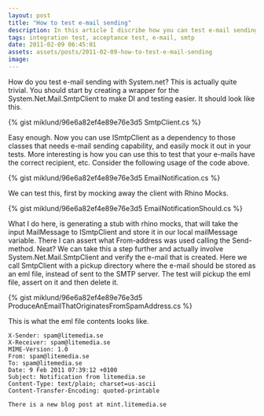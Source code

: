 ```yaml
---
layout: post
title: "How to test e-mail sending"
description: In this article I discribe how you can test e-mail sending through code with some integration testing.
tags: integration test, acceptance test, e-mail, smtp
date: 2011-02-09 06:45:01
assets: assets/posts/2011-02-09-how-to-test-e-mail-sending
image: 
---
```


How do you test e-mail sending with System.net? This is actually quite trivial. You should start by creating a wrapper for the System.Net.Mail.SmtpClient to make DI and testing easier. It should look like this.

{% gist miklund/96e6a82ef4e89e76e3d5 SmtpClient.cs %}

Easy enough. Now you can use ISmtpClient as a dependency to those classes that needs e-mail sending capability, and easily mock it out in your tests.  More interesting is how you can use this to test that your e-mails have the correct recipient, etc. Consider the following usage of the code above.

{% gist miklund/96e6a82ef4e89e76e3d5 EmailNotification.cs %}

We can test this, first by mocking away the client with Rhino Mocks.

{% gist miklund/96e6a82ef4e89e76e3d5 EmailNotificationShould.cs %}

What I do here, is generating a stub with rhino mocks, that will take the input MailMessage to ISmtpClient and store it in our local mailMessage variable. There I can assert what From-address was used calling the Send-method. Neat?  We can take this a step further and actually involve System.Net.Mail.SmtpClient and verify the e-mail that is created. Here we call SmtpClient with a pickup directory where the e-mail should be stored as an eml file, instead of sent to the SMTP server.  The test will pickup the eml file, assert on it and then delete it.

{% gist miklund/96e6a82ef4e89e76e3d5 ProduceAnEmailThatOriginatesFromSpamAddress.cs %}

This is what the eml file contents looks like.

```
X-Sender: spam@litemedia.se
X-Receiver: spam@litemedia.se
MIME-Version: 1.0
From: spam@litemedia.se
To: spam@litemedia.se
Date: 9 Feb 2011 07:39:12 +0100
Subject: Notification from litemedia.se
Content-Type: text/plain; charset=us-ascii
Content-Transfer-Encoding: quoted-printable

There is a new blog post at mint.litemedia.se
```
